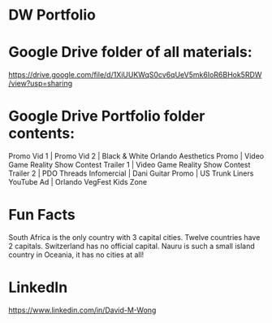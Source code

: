 # DW Portfolio

# Google Drive folder of all materials:
https://drive.google.com/file/d/1XiUUKWqS0cv6qUeV5mk6IoR6BHok5RDW/view?usp=sharing

# Google Drive Portfolio folder contents: 
Promo Vid 1 | Promo Vid 2 | Black & White Orlando Aesthetics Promo | Video Game Reality Show Contest Trailer 1 | Video Game Reality Show Contest Trailer 2 | PDO Threads Infomercial | Dani Guitar Promo | US Trunk Liners YouTube Ad | Orlando VegFest Kids Zone

# Fun Facts
South Africa is the only country with 3 capital cities. Twelve countries have 2 capitals. Switzerland has no official capital. Nauru is such a small island country in Oceania, it has no cities at all!

# LinkedIn
https://www.linkedin.com/in/David-M-Wong
